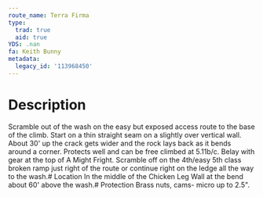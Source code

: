 ```yaml
---
route_name: Terra Firma
type:
  trad: true
  aid: true
YDS: .nan
fa: Keith Bunny
metadata:
  legacy_id: '113968450'
---
```

# Description
Scramble out of the wash on the easy but exposed access route to the base of the climb. Start on a thin straight seam on a slightly over vertical wall. About 30' up the crack gets wider and the rock lays back as it bends around a corner. Protects well and can be free climbed at 5.11b/c. Belay with gear at the top of A Might Fright. Scramble off on the 4th/easy 5th class broken ramp just right of the route or continue right on the ledge all the way to the wash.# Location
In the middle of the Chicken Leg Wall at the bend about 60' above the wash.# Protection
Brass nuts, cams- micro up to 2.5".